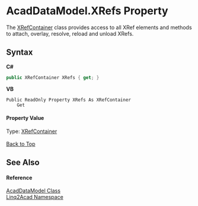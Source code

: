 # AcadDataModel.XRefs Property 
 

The <a href="T_Linq2Acad_XRefContainer.md#XRefContainer-Class">XRefContainer</a> class provides access to all XRef elements and methods to attach, overlay, resolve, reload and unload XRefs.

## Syntax

**C#**<br />
``` C#
public XRefContainer XRefs { get; }
```

**VB**<br />
``` VB
Public ReadOnly Property XRefs As XRefContainer
	Get
```


#### Property Value
Type: <a href="T_Linq2Acad_XRefContainer.md#XRefContainer-Class">XRefContainer</a>
<br/><br/><a href="#AcadDataModelXRefs-Property">Back to Top</a>

## See Also


#### Reference
<a href="T_Linq2Acad_AcadDataModel.md#AcadDataModel-Class">AcadDataModel Class</a><br /><a href="N_Linq2Acad.md#Linq2Acad-Namespace">Linq2Acad Namespace</a><br />
